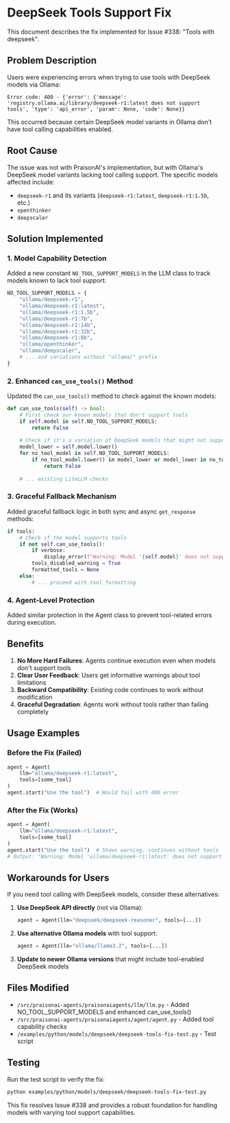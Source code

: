 # DeepSeek Tools Support Fix

This document describes the fix implemented for Issue #338: "Tools with deepseek".

## Problem Description

Users were experiencing errors when trying to use tools with DeepSeek models via Ollama:

```
Error code: 400 - {'error': {'message': 'registry.ollama.ai/library/deepseek-r1:latest does not support tools', 'type': 'api_error', 'param': None, 'code': None}}
```

This occurred because certain DeepSeek model variants in Ollama don't have tool calling capabilities enabled.

## Root Cause

The issue was not with PraisonAI's implementation, but with Ollama's DeepSeek model variants lacking tool calling support. The specific models affected include:

- `deepseek-r1` and its variants (`deepseek-r1:latest`, `deepseek-r1:1.5b`, etc.)
- `openthinker` 
- `deepscaler`

## Solution Implemented

### 1. Model Capability Detection

Added a new constant `NO_TOOL_SUPPORT_MODELS` in the LLM class to track models known to lack tool support:

```python
NO_TOOL_SUPPORT_MODELS = {
    "ollama/deepseek-r1",
    "ollama/deepseek-r1:latest", 
    "ollama/deepseek-r1:1.5b",
    "ollama/deepseek-r1:7b",
    "ollama/deepseek-r1:14b",
    "ollama/deepseek-r1:32b",
    "ollama/deepseek-r1:8b",
    "ollama/openthinker",
    "ollama/deepscaler",
    # ... and variations without "ollama/" prefix
}
```

### 2. Enhanced `can_use_tools()` Method

Updated the `can_use_tools()` method to check against the known models:

```python
def can_use_tools(self) -> bool:
    # First check our known models that don't support tools
    if self.model in self.NO_TOOL_SUPPORT_MODELS:
        return False
        
    # Check if it's a variation of DeepSeek models that might not support tools
    model_lower = self.model.lower()
    for no_tool_model in self.NO_TOOL_SUPPORT_MODELS:
        if no_tool_model.lower() in model_lower or model_lower in no_tool_model.lower():
            return False
    
    # ... existing LiteLLM checks
```

### 3. Graceful Fallback Mechanism

Added graceful fallback logic in both sync and async `get_response` methods:

```python
if tools:
    # Check if the model supports tools
    if not self.can_use_tools():
        if verbose:
            display_error(f"Warning: Model '{self.model}' does not support tool calling. Tools will be disabled and execution will continue without them.")
        tools_disabled_warning = True
        formatted_tools = None
    else:
        # ... proceed with tool formatting
```

### 4. Agent-Level Protection

Added similar protection in the Agent class to prevent tool-related errors during execution.

## Benefits

1. **No More Hard Failures**: Agents continue execution even when models don't support tools
2. **Clear User Feedback**: Users get informative warnings about tool limitations
3. **Backward Compatibility**: Existing code continues to work without modification
4. **Graceful Degradation**: Agents work without tools rather than failing completely

## Usage Examples

### Before the Fix (Failed)
```python
agent = Agent(
    llm="ollama/deepseek-r1:latest",
    tools=[some_tool]
)
agent.start("Use the tool")  # Would fail with 400 error
```

### After the Fix (Works)
```python
agent = Agent(
    llm="ollama/deepseek-r1:latest", 
    tools=[some_tool]
)
agent.start("Use the tool")  # Shows warning, continues without tools
# Output: "Warning: Model 'ollama/deepseek-r1:latest' does not support tool calling..."
```

## Workarounds for Users

If you need tool calling with DeepSeek models, consider these alternatives:

1. **Use DeepSeek API directly** (not via Ollama):
   ```python
   agent = Agent(llm="deepseek/deepseek-reasoner", tools=[...])
   ```

2. **Use alternative Ollama models** with tool support:
   ```python
   agent = Agent(llm="ollama/llama3.2", tools=[...])
   ```

3. **Update to newer Ollama versions** that might include tool-enabled DeepSeek models

## Files Modified

- `/src/praisonai-agents/praisonaiagents/llm/llm.py` - Added NO_TOOL_SUPPORT_MODELS and enhanced can_use_tools()
- `/src/praisonai-agents/praisonaiagents/agent/agent.py` - Added tool capability checks
- `/examples/python/models/deepseek/deepseek-tools-fix-test.py` - Test script

## Testing

Run the test script to verify the fix:

```bash
python examples/python/models/deepseek/deepseek-tools-fix-test.py
```

This fix resolves Issue #338 and provides a robust foundation for handling models with varying tool support capabilities.